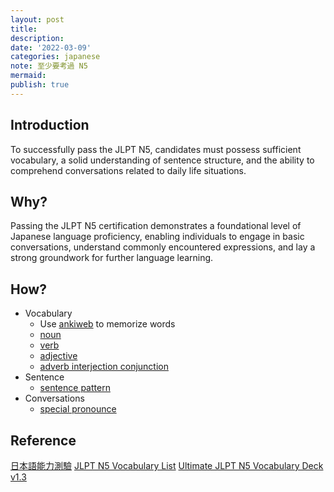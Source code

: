 ```yaml
---
layout: post
title:
description:
date: '2022-03-09'
categories: japanese
note: 至少要考過 N5
mermaid:
publish: true
---
```


## Introduction

To successfully pass the JLPT N5, candidates must possess sufficient vocabulary, a solid understanding of sentence structure, and the ability to comprehend conversations related to daily life situations.

## Why?

Passing the JLPT N5 certification demonstrates a foundational level of Japanese language proficiency, enabling individuals to engage in basic conversations, understand commonly encountered expressions, and lay a strong groundwork for further language learning.

## How?

* Vocabulary
  * Use [ankiweb](https://ankiweb.net/decks/) to memorize words
  * [noun]({{site.baseurl}}/japanese/2022/05/26/noun.html)
  * [verb]({{site.baseurl}}/japanese/2022/04/19/verb.html)
  * [adjective]({{site.baseurl}}/japanese/2022/04/07/adjective.html)
  * [adverb interjection conjunction]({{site.baseurl}}/japanese/2022/04/13/adverb-interjection-conjunction.html)
* Sentence
  * [sentence pattern]({{site.baseurl}}/japanese/2022/03/20/sentence-pattern.html)
* Conversations
  * [special pronounce]({{site.baseurl}}/japanese/2022/03/19/special-pronounce.html)

## Reference

[日本語能力測驗](https://www.jlpt.jp/tw/about/levelsummary.html)
[JLPT N5 Vocabulary List](https://jlptsensei.com/jlpt-n5-vocabulary-list/)
[Ultimate JLPT N5 Vocabulary Deck v1.3](https://ankiweb.net/shared/info/523650169)
